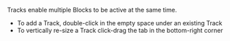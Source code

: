 Tracks enable multiple Blocks to be active at the same time.

* To add a Track, double-click in the empty space under an existing Track
* To vertically re-size a Track click-drag the tab in the bottom-right corner
